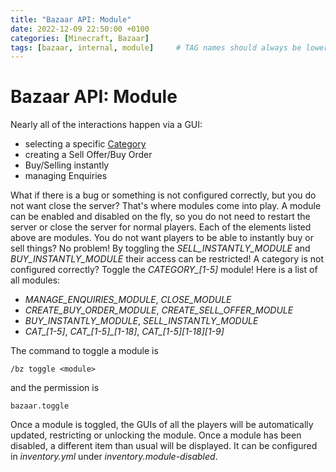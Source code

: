```yaml
---
title: "Bazaar API: Module"
date: 2022-12-09 22:50:00 +0100
categories: [Minecraft, Bazaar]
tags: [bazaar, internal, module]     # TAG names should always be lowercase
---
```


# Bazaar API: Module
Nearly all of the interactions happen via a GUI:
* selecting a specific [Category]({{site.baseurl}}/posts/bazaar-category)
* creating a Sell Offer/Buy Order
* Buy/Selling instantly
* managing Enquiries

What if there is a bug or something is not configured correctly, but you do not want close the server? That's where modules come into play. A module can be enabled and disabled on the fly, so you do not need to restart the server or close the server for normal players. Each of the elements listed above are modules. You do not want players to be able to instantly buy or sell things? No problem! By toggling the *SELL_INSTANTLY_MODULE* and *BUY_INSTANTLY_MODULE* their access can be restricted! A category is not configured correctly? Toggle the *CATEGORY_[1-5]* module! Here is a list of all modules:
* *MANAGE_ENQUIRIES_MODULE*, *CLOSE_MODULE*
* *CREATE_BUY_ORDER_MODULE*, *CREATE_SELL_OFFER_MODULE*
* *BUY_INSTANTLY_MODULE*, *SELL_INSTANTLY_MODULE*
* *CAT_[1-5]*, *CAT_[1-5]_[1-18]*, *CAT_[1-5]_[1-18]_[1-9]*

The command to toggle a module is
```
/bz toggle <module>
```
and the permission is
```
bazaar.toggle
```
Once a module is toggled, the GUIs of all the players will be automatically updated, restricting or unlocking the module. Once a module has been disabled, a different item than usual will be displayed. It can be configured in *inventory.yml* under *inventory.module-disabled*.